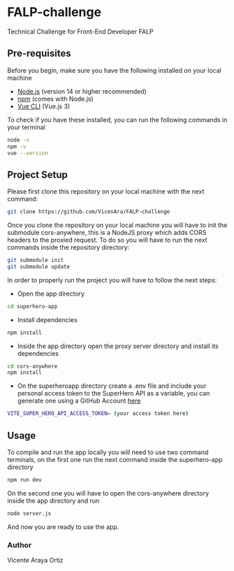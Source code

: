 # FALP-challenge

Technical Challenge for Front-End Developer FALP

## Pre-requisites

Before you begin, make sure you have the following installed on your local machine

- [Node.js](https://nodejs.org/) (version 14 or higher recommended)
- [npm](https://www.npmjs.com/) (comes with Node.js)
- [Vue CLI](https://cli.vuejs.org/) (Vue.js 3)

To check if you have these installed, you can run the following commands in your terminal

```bash
node -v
npm -v
vue --version
```

## Project Setup 

Please first clone this repository on your local machine with the next command:

```sh
git clone https://github.com/VicenAra/FALP-challenge
```

Once you clone the repository on your local machine you will have to init the submodule cors-anywhere, this is a NodeJS proxy which adds CORS headers to the proxied request.
To do so you will have to run the next commands inside the repository directory:

```sh
git submodule init
git submodule update
```

In order to properly run the project you will have to follow the next steps:

* Open the app directory

```sh
cd superhero-app
```

* Install dependencies

```sh
npm install
```

* Inside the app directory open the proxy server directory and install its dependencies

```sh
cd cors-anywhere
npm install
```

* On the superheroapp directory create a .env file and include your personal access token to the SuperHero API as a variable, you can generate one using a GitHub Account [here](https://www.superheroapi.com)

```sh
VITE_SUPER_HERO_API_ACCESS_TOKEN= (your access token here)
```

## Usage 

To compile and run the app locally you will need to use two command terminals, on the first one run the next command inside the superhero-app directory

```sh
npm run dev
```
On the second one you will have to open the cors-anywhere directory inside the app directory and run 
```sh
node server.js
```

And now you are ready to use the app.

### Author
Vicente Araya Ortiz
